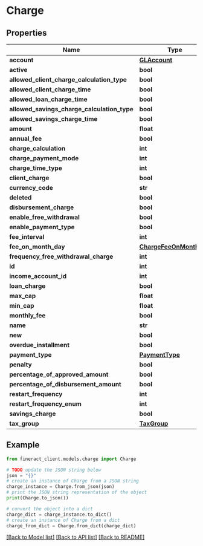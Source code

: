 # Charge


## Properties

Name | Type | Description | Notes
------------ | ------------- | ------------- | -------------
**account** | [**GLAccount**](GLAccount.md) |  | [optional] 
**active** | **bool** |  | [optional] 
**allowed_client_charge_calculation_type** | **bool** |  | [optional] 
**allowed_client_charge_time** | **bool** |  | [optional] 
**allowed_loan_charge_time** | **bool** |  | [optional] 
**allowed_savings_charge_calculation_type** | **bool** |  | [optional] 
**allowed_savings_charge_time** | **bool** |  | [optional] 
**amount** | **float** |  | [optional] 
**annual_fee** | **bool** |  | [optional] 
**charge_calculation** | **int** |  | [optional] 
**charge_payment_mode** | **int** |  | [optional] 
**charge_time_type** | **int** |  | [optional] 
**client_charge** | **bool** |  | [optional] 
**currency_code** | **str** |  | [optional] 
**deleted** | **bool** |  | [optional] 
**disbursement_charge** | **bool** |  | [optional] 
**enable_free_withdrawal** | **bool** |  | [optional] 
**enable_payment_type** | **bool** |  | [optional] 
**fee_interval** | **int** |  | [optional] 
**fee_on_month_day** | [**ChargeFeeOnMonthDay**](ChargeFeeOnMonthDay.md) |  | [optional] 
**frequency_free_withdrawal_charge** | **int** |  | [optional] 
**id** | **int** |  | [optional] 
**income_account_id** | **int** |  | [optional] 
**loan_charge** | **bool** |  | [optional] 
**max_cap** | **float** |  | [optional] 
**min_cap** | **float** |  | [optional] 
**monthly_fee** | **bool** |  | [optional] 
**name** | **str** |  | [optional] 
**new** | **bool** |  | [optional] 
**overdue_installment** | **bool** |  | [optional] 
**payment_type** | [**PaymentType**](PaymentType.md) |  | [optional] 
**penalty** | **bool** |  | [optional] 
**percentage_of_approved_amount** | **bool** |  | [optional] 
**percentage_of_disbursement_amount** | **bool** |  | [optional] 
**restart_frequency** | **int** |  | [optional] 
**restart_frequency_enum** | **int** |  | [optional] 
**savings_charge** | **bool** |  | [optional] 
**tax_group** | [**TaxGroup**](TaxGroup.md) |  | [optional] 

## Example

```python
from fineract_client.models.charge import Charge

# TODO update the JSON string below
json = "{}"
# create an instance of Charge from a JSON string
charge_instance = Charge.from_json(json)
# print the JSON string representation of the object
print(Charge.to_json())

# convert the object into a dict
charge_dict = charge_instance.to_dict()
# create an instance of Charge from a dict
charge_from_dict = Charge.from_dict(charge_dict)
```
[[Back to Model list]](../README.md#documentation-for-models) [[Back to API list]](../README.md#documentation-for-api-endpoints) [[Back to README]](../README.md)


